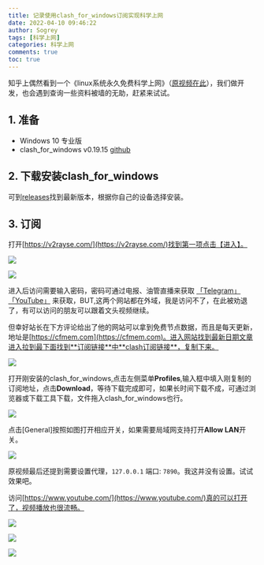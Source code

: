 ```yaml
---
title: 记录使用clash_for_windows订阅实现科学上网
date: 2022-04-10 09:46:22
author: Sogrey
tags: [科学上网]
categories: 科学上网
comments: true
toc: true
---
```


知乎上偶然看到一个《linux系统永久免费科学上网》（[原视频在此](https://www.zhihu.com/zvideo/1496121708049965056)），我们做开发，也会遇到查询一些资料被墙的无助，赶紧来试试。

<!--more-->

## 1. 准备
- Windows 10 专业版
- clash_for_windows v0.19.15 [github](https://github.com/Fndroid/clash_for_windows_pkg)

## 2. 下载安装clash_for_windows

可到[releases](https://github.com/Fndroid/clash_for_windows_pkg/releases)找到最新版本，根据你自己的设备选择安装。

## 3. 订阅

打开[https://v2rayse.com/](https://v2rayse.com/)找到第一项点击【进入】。

![](https://cdn-1258560072.cos.ap-shanghai.myqcloud.com/picgo/%E8%AE%B0%E5%BD%95%E4%BD%BF%E7%94%A8clash_for_windows%E8%AE%A2%E9%98%85%E5%AE%9E%E7%8E%B0%E7%A7%91%E5%AD%A6%E4%B8%8A%E7%BD%91-01.png)

![](https://cdn-1258560072.cos.ap-shanghai.myqcloud.com/picgo/%E8%AE%B0%E5%BD%95%E4%BD%BF%E7%94%A8clash_for_windows%E8%AE%A2%E9%98%85%E5%AE%9E%E7%8E%B0%E7%A7%91%E5%AD%A6%E4%B8%8A%E7%BD%91-02.png)

进入后访问需要输入密码，密码可通过电报、油管直播来获取 [「Telegram」](https://t.me/changfengshare) [「YouTube」](https://www.youtube.com/channel/UC-q1OwxWpoX4Ywou47xWM_w) 来获取，BUT,这两个网站都在外域，我是访问不了，在此被劝退了，有可以访问的朋友可以跟着文头视频继续。

但幸好站长在下方评论给出了他的网站可以拿到免费节点数据，而且是每天更新，地址是[https://cfmem.com](https://cfmem.com)。进入网站找到最新日期文章进入拉到最下面找到**订阅链接**中**clash订阅链接**，复制下来。

![](https://cdn-1258560072.cos.ap-shanghai.myqcloud.com/picgo/%E8%AE%B0%E5%BD%95%E4%BD%BF%E7%94%A8clash_for_windows%E8%AE%A2%E9%98%85%E5%AE%9E%E7%8E%B0%E7%A7%91%E5%AD%A6%E4%B8%8A%E7%BD%91-03.png)

打开刚安装的clash_for_windows,点击左侧菜单**Profiles**,输入框中填入刚复制的订阅地址，点击**Download**，等待下载完成即可，如果长时间下载不成，可通过浏览器或下载工具下载，文件拖入clash_for_windows也行。

![](https://cdn-1258560072.cos.ap-shanghai.myqcloud.com/picgo/%E8%AE%B0%E5%BD%95%E4%BD%BF%E7%94%A8clash_for_windows%E8%AE%A2%E9%98%85%E5%AE%9E%E7%8E%B0%E7%A7%91%E5%AD%A6%E4%B8%8A%E7%BD%91-04.png)

点击[General]按照如图打开相应开关，如果需要局域网支持打开**Allow LAN**开关。

![](https://cdn-1258560072.cos.ap-shanghai.myqcloud.com/picgo/%E8%AE%B0%E5%BD%95%E4%BD%BF%E7%94%A8clash_for_windows%E8%AE%A2%E9%98%85%E5%AE%9E%E7%8E%B0%E7%A7%91%E5%AD%A6%E4%B8%8A%E7%BD%91-05.png)

原视频最后还提到需要设置代理，`127.0.0.1` 端口: `7890`。我这并没有设置。试试效果吧。

访问[https://www.youtube.com/](https://www.youtube.com/)真的可以打开了，视频播放也很流畅。

![](https://cdn-1258560072.cos.ap-shanghai.myqcloud.com/picgo/%E8%AE%B0%E5%BD%95%E4%BD%BF%E7%94%A8clash_for_windows%E8%AE%A2%E9%98%85%E5%AE%9E%E7%8E%B0%E7%A7%91%E5%AD%A6%E4%B8%8A%E7%BD%91-06.png)

![](https://cdn-1258560072.cos.ap-shanghai.myqcloud.com/picgo/%E8%AE%B0%E5%BD%95%E4%BD%BF%E7%94%A8clash_for_windows%E8%AE%A2%E9%98%85%E5%AE%9E%E7%8E%B0%E7%A7%91%E5%AD%A6%E4%B8%8A%E7%BD%91-07.png)

![](https://cdn-1258560072.cos.ap-shanghai.myqcloud.com/picgo/%E8%AE%B0%E5%BD%95%E4%BD%BF%E7%94%A8clash_for_windows%E8%AE%A2%E9%98%85%E5%AE%9E%E7%8E%B0%E7%A7%91%E5%AD%A6%E4%B8%8A%E7%BD%91-08.png)
